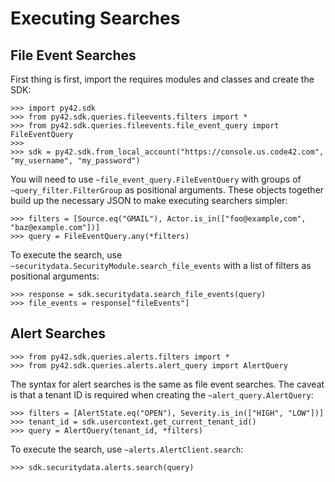 # Executing Searches

## File Event Searches

First thing is first, import the requires modules and classes and create the SDK:

    >>> import py42.sdk
    >>> from py42.sdk.queries.fileevents.filters import *
    >>> from py42.sdk.queries.fileevents.file_event_query import FileEventQuery
    >>>
    >>> sdk = py42.sdk.from_local_account("https://console.us.code42.com", "my_username", "my_password")

You will need to use `~file_event_query.FileEventQuery` with groups of
`~query_filter.FilterGroup` as positional arguments. These objects together build up the
necessary JSON to make executing searchers simpler:

    >>> filters = [Source.eq("GMAIL"), Actor.is_in(["foo@example,com", "baz@example.com"])]
    >>> query = FileEventQuery.any(*filters)

To execute the search, use `~securitydata.SecurityModule.search_file_events`
with a list of filters as positional arguments:

    >>> response = sdk.securitydata.search_file_events(query)
    >>> file_events = response["fileEvents"]

Alert Searches
--------------

    >>> from py42.sdk.queries.alerts.filters import *
    >>> from py42.sdk.queries.alerts.alert_query import AlertQuery

The syntax for alert searches is the same as file event searches. The caveat is
that a tenant ID is required when creating the `~alert_query.AlertQuery`:

    >>> filters = [AlertState.eq("OPEN"), Severity.is_in(["HIGH", "LOW"])]
    >>> tenant_id = sdk.usercontext.get_current_tenant_id()
    >>> query = AlertQuery(tenant_id, *filters)

To execute the search, use `~alerts.AlertClient.search`:

    >>> sdk.securitydata.alerts.search(query)
